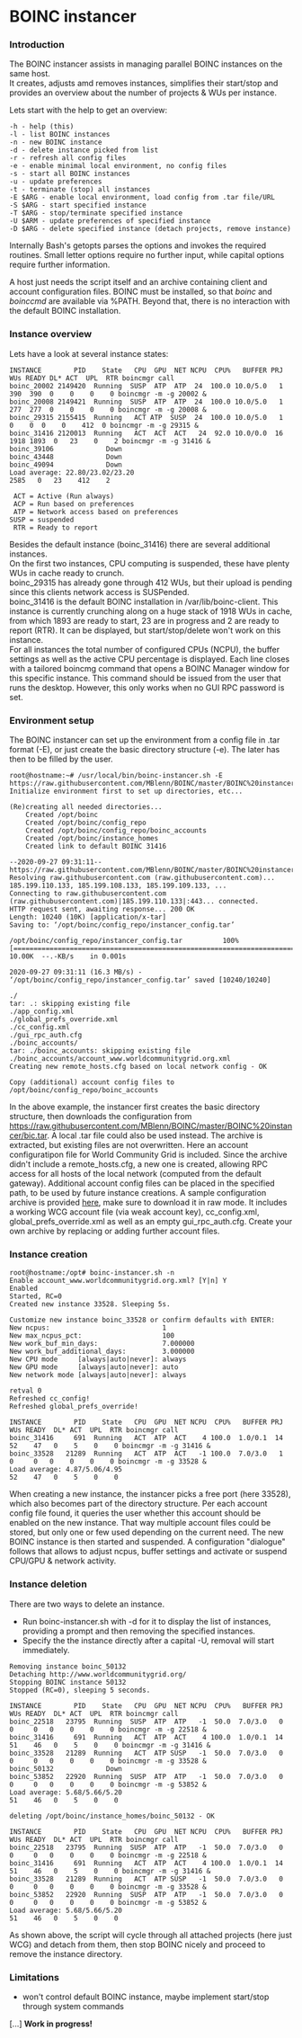 # BOINC instancer
### Introduction

The BOINC instancer assists in managing parallel BOINC instances on the same host.  
It creates, adjusts amd removes instances, simplifies their start/stop and provides an overview about the number of projects & WUs per instance.  

Lets start with the help to get an overview:
```
-h - help (this)
-l - list BOINC instances
-n - new BOINC instance
-d - delete instance picked from list
-r - refresh all config files
-e - enable minimal local environment, no config files
-s - start all BOINC instances
-u - update preferences
-t - terminate (stop) all instances
-E $ARG - enable local environment, load config from .tar file/URL
-S $ARG - start specified instance
-T $ARG - stop/terminate specified instance
-U $ARM - update preferences of specified instance
-D $ARG - delete specified instance (detach projects, remove instance)
```

Internally Bash's getopts parses the options and invokes the required routines. Small letter options require no further input, while capital options require further information.

A host just needs the script itself and an archive containing client and account configuration files. BOINC must be installed, so that *boinc* and *boinccmd* are available via %PATH. Beyond that, there is no interaction with the default BOINC installation. 

### Instance overview

Lets have a look at several instance states:

```
INSTANCE        PID    State   CPU  GPU  NET NCPU  CPU%   BUFFER PRJ  WUs READY DL* ACT  UPL  RTR boincmgr call                                                        
boinc_20002 2149420  Running  SUSP  ATP  ATP  24  100.0 10.0/5.0   1  390  390  0    0    0    0 boincmgr -m -g 20002 &
boinc_20008 2149421  Running  SUSP  ATP  ATP  24  100.0 10.0/5.0   1  277  277  0    0    0    0 boincmgr -m -g 20008 &
boinc_29315 2155415  Running   ACT ATP  SUSP  24  100.0 10.0/5.0   1    0    0  0    0    412  0 boincmgr -m -g 29315 &
boinc_31416 2120013  Running   ACT  ACT  ACT   24  92.0 10.0/0.0  16 1918 1893  0   23    0    2 boincmgr -m -g 31416 &
boinc_39106             Down
boinc_43448             Down
boinc_49094             Down
Load average: 22.80/23.02/23.20                                      2585   0   23    412    2

 ACT = Active (Run always)
 ACP = Run based on preferences
 ATP = Network access based on preferences
SUSP = suspended
 RTR = Ready to report
```
Besides the default instance (boinc_31416) there are several additional instances.  
On the first two instances, CPU computing is suspended, these have plenty WUs in cache ready to crunch.  
boinc_29315 has already gone through 412 WUs, but their upload is pending since this clients network access is SUSPended.  
boinc_31416 is the default BOINC installation in /var/lib/boinc-client. This instance is currently crunching along on a huge stack of 1918 WUs in cache, from which 1893 are ready to start, 23 are in progress and 2 are ready to report (RTR). It can be displayed, but start/stop/delete won't work on this instance.  
For all instances the total number of configured CPUs (NCPU), the buffer settings as well as the active CPU percentage is displayed. Each line closes with a tailored boincmg command that opens a BOINC Manager window for this specific instance. This command should be issued from the user that runs the desktop. However, this only works when no GUI RPC password is set.

### Environment setup
The BOINC instancer can set up the environment from a config file in .tar format (-E), or just create the basic directory structure (-e). The later has then to be filled by the user.

```
root@hostname:~# /usr/local/bin/boinc-instancer.sh -E https://raw.githubusercontent.com/MBlenn/BOINC/master/BOINC%20instancer/bic.tar
Initialize environment first to set up directories, etc...

(Re)creating all needed directories...
	Created /opt/boinc
	Created /opt/boinc/config_repo
	Created /opt/boinc/config_repo/boinc_accounts
	Created /opt/boinc/instance_homes
	Created link to default BOINC 31416

--2020-09-27 09:31:11--  https://raw.githubusercontent.com/MBlenn/BOINC/master/BOINC%20instancer/bic.tar
Resolving raw.githubusercontent.com (raw.githubusercontent.com)... 185.199.110.133, 185.199.108.133, 185.199.109.133, ...
Connecting to raw.githubusercontent.com (raw.githubusercontent.com)|185.199.110.133|:443... connected.
HTTP request sent, awaiting response... 200 OK
Length: 10240 (10K) [application/x-tar]
Saving to: ‘/opt/boinc/config_repo/instancer_config.tar’

/opt/boinc/config_repo/instancer_config.tar          100%[=====================================================================================================================>]  10.00K  --.-KB/s    in 0.001s  

2020-09-27 09:31:11 (16.3 MB/s) - ‘/opt/boinc/config_repo/instancer_config.tar’ saved [10240/10240]

./
tar: .: skipping existing file
./app_config.xml
./global_prefs_override.xml
./cc_config.xml
./gui_rpc_auth.cfg
./boinc_accounts/
tar: ./boinc_accounts: skipping existing file
./boinc_accounts/account_www.worldcommunitygrid.org.xml
Creating new remote_hosts.cfg based on local network config - OK

Copy (additional) account config files to /opt/boinc/config_repo/boinc_accounts
```
In the above example, the instancer first creates the basic directory structure, then downloads the configuration from https://raw.githubusercontent.com/MBlenn/BOINC/master/BOINC%20instancer/bic.tar. A local .tar file could also be used instead. The archive is extracted, but existing files are not overwritten. Here an account configuratipon file for World Community Grid is included. Since the archive didn't include a remote_hosts.cfg, a new one is created, allowing RPC access for all hosts of the local network (computed from the default gateway). Additional account config files can be placed in the specified path, to be used by future instance creations.
A sample configuration archive is provided [here](bic.tar), make sure to download it in raw mode. It includes a working WCG account file (via weak account key), cc_config.xml, global_prefs_override.xml as well as an empty gui_rpc_auth.cfg. Create your own archive by replacing or adding further account files.

### Instance creation
```
root@hostname:/opt# boinc-instancer.sh -n
Enable account_www.worldcommunitygrid.org.xml? [Y|n] Y
Enabled
Started, RC=0
Created new instance 33528. Sleeping 5s.

Customize new instance boinc_33528 or confirm defaults with ENTER:
New ncpus:                            1
New max_ncpus_pct:                    100
New work_buf_min_days:                7.000000
New work_buf_additional_days:         3.000000
New CPU mode     [always|auto|never]: always
New GPU mode     [always|auto|never]: auto
New network mode [always|auto|never]: always

retval 0
Refreshed cc_config!
Refreshed global_prefs_override!

INSTANCE        PID    State   CPU  GPU  NET NCPU  CPU%   BUFFER PRJ  WUs READY  DL* ACT  UPL  RTR boincmgr call          
boinc_31416     691  Running   ACT  ATP  ACT    4 100.0  1.0/0.1  14   52    47   0    5    0    0 boincmgr -m -g 31416 &                                         
boinc_33528   21289  Running   ACT  ATP  ACT   -1 100.0  7.0/3.0   1    0     0   0    0    0    0 boincmgr -m -g 33528 &                                         
Load average: 4.87/5.06/4.95                                           52    47   0    5    0    0
```

When creating a new instance, the instancer picks a free port (here 33528), which also becomes part of the directory structure. Per each account config file found, it queries the user whether this account should be enabled on the new instance. That way multiple account files could be stored, but only one or few used depending on the current need. The new BOINC instance is then started and suspended. A configuration "dialogue" follows that allows to adjust ncpus, buffer settings and activate or suspend CPU/GPU & network activity. 

### Instance deletion
There are two ways to delete an instance.  
- Run boinc-instancer.sh with -d for it to display the list of instances, providing a prompt and then removing the specified instances.
- Specify the the instance directly after a capital -U, removal will start immediately.

```root@hostname:~# boinc-instancer.sh -D boinc_50132
Removing instance boinc_50132
Detaching http://www.worldcommunitygrid.org/
Stopping BOINC instance 50132
Stopped (RC=0), sleeping 5 seconds.

INSTANCE        PID    State   CPU  GPU  NET NCPU  CPU%   BUFFER PRJ  WUs READY  DL* ACT  UPL  RTR boincmgr call                                                   
boinc_22518   23795  Running  SUSP  ATP  ATP   -1  50.0  7.0/3.0   0    0     0   0    0    0    0 boincmgr -m -g 22518 &                                         
boinc_31416     691  Running   ACT  ATP  ACT    4 100.0  1.0/0.1  14   51    46   0    5    0    0 boincmgr -m -g 31416 &                                         
boinc_33528   21289  Running   ACT  ATP SUSP   -1  50.0  7.0/3.0   0    0     0   0    0    0    0 boincmgr -m -g 33528 &                                         
boinc_50132             Down
boinc_53852   22920  Running  SUSP  ATP  ATP   -1  50.0  7.0/3.0   0    0     0   0    0    0    0 boincmgr -m -g 53852 &                                         
Load average: 5.68/5.66/5.20                                           51    46   0    5    0    0

deleting /opt/boinc/instance_homes/boinc_50132 - OK

INSTANCE        PID    State   CPU  GPU  NET NCPU  CPU%   BUFFER PRJ  WUs READY  DL* ACT  UPL  RTR boincmgr call  
boinc_22518   23795  Running  SUSP  ATP  ATP   -1  50.0  7.0/3.0   0    0     0   0    0    0    0 boincmgr -m -g 22518 &  
boinc_31416     691  Running   ACT  ATP  ACT    4 100.0  1.0/0.1  14   51    46   0    5    0    0 boincmgr -m -g 31416 &                                         
boinc_33528   21289  Running   ACT  ATP SUSP   -1  50.0  7.0/3.0   0    0     0   0    0    0    0 boincmgr -m -g 33528 &                                         
boinc_53852   22920  Running  SUSP  ATP  ATP   -1  50.0  7.0/3.0   0    0     0   0    0    0    0 boincmgr -m -g 53852 &                                         
Load average: 5.68/5.66/5.20                                           51    46   0    5    0    0
```
As shown above, the script will cycle through all attached projects (here just WCG) and detach from them, then stop BOINC nicely and proceed to remove the instance directory.

### Limitations
- won't control default BOINC instance, maybe implement start/stop through system commands

[...]
**Work in progress!**
